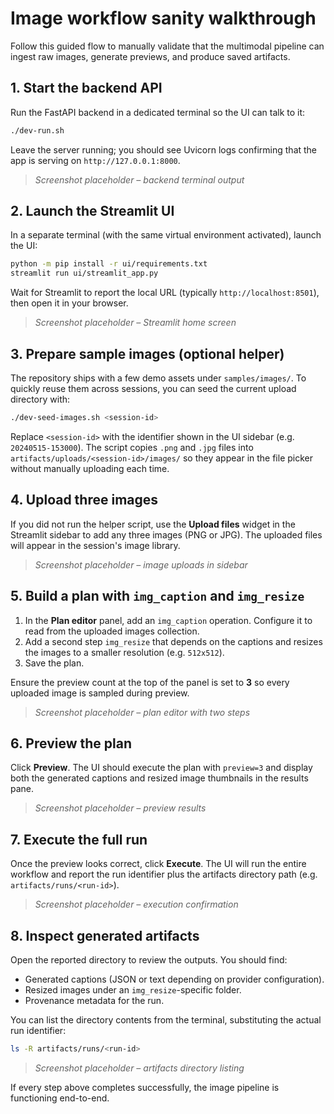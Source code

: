 # Image workflow sanity walkthrough

Follow this guided flow to manually validate that the multimodal pipeline can ingest raw images, generate previews, and produce saved artifacts.

## 1. Start the backend API

Run the FastAPI backend in a dedicated terminal so the UI can talk to it:

```bash
./dev-run.sh
```

Leave the server running; you should see Uvicorn logs confirming that the app is serving on `http://127.0.0.1:8000`.

> _Screenshot placeholder – backend terminal output_

## 2. Launch the Streamlit UI

In a separate terminal (with the same virtual environment activated), launch the UI:

```bash
python -m pip install -r ui/requirements.txt
streamlit run ui/streamlit_app.py
```

Wait for Streamlit to report the local URL (typically `http://localhost:8501`), then open it in your browser.

> _Screenshot placeholder – Streamlit home screen_

## 3. Prepare sample images (optional helper)

The repository ships with a few demo assets under `samples/images/`. To quickly reuse them across sessions, you can seed the current upload directory with:

```bash
./dev-seed-images.sh <session-id>
```

Replace `<session-id>` with the identifier shown in the UI sidebar (e.g. `20240515-153000`). The script copies `.png` and `.jpg` files into `artifacts/uploads/<session-id>/images/` so they appear in the file picker without manually uploading each time.

## 4. Upload three images

If you did not run the helper script, use the **Upload files** widget in the Streamlit sidebar to add any three images (PNG or JPG). The uploaded files will appear in the session's image library.

> _Screenshot placeholder – image uploads in sidebar_

## 5. Build a plan with `img_caption` and `img_resize`

1. In the **Plan editor** panel, add an `img_caption` operation. Configure it to read from the uploaded images collection.
2. Add a second step `img_resize` that depends on the captions and resizes the images to a smaller resolution (e.g. `512x512`).
3. Save the plan.

Ensure the preview count at the top of the panel is set to **3** so every uploaded image is sampled during preview.

> _Screenshot placeholder – plan editor with two steps_

## 6. Preview the plan

Click **Preview**. The UI should execute the plan with `preview=3` and display both the generated captions and resized image thumbnails in the results pane.

> _Screenshot placeholder – preview results_

## 7. Execute the full run

Once the preview looks correct, click **Execute**. The UI will run the entire workflow and report the run identifier plus the artifacts directory path (e.g. `artifacts/runs/<run-id>`).

> _Screenshot placeholder – execution confirmation_

## 8. Inspect generated artifacts

Open the reported directory to review the outputs. You should find:

- Generated captions (JSON or text depending on provider configuration).
- Resized images under an `img_resize`-specific folder.
- Provenance metadata for the run.

You can list the directory contents from the terminal, substituting the actual run identifier:

```bash
ls -R artifacts/runs/<run-id>
```

> _Screenshot placeholder – artifacts directory listing_

If every step above completes successfully, the image pipeline is functioning end-to-end.
